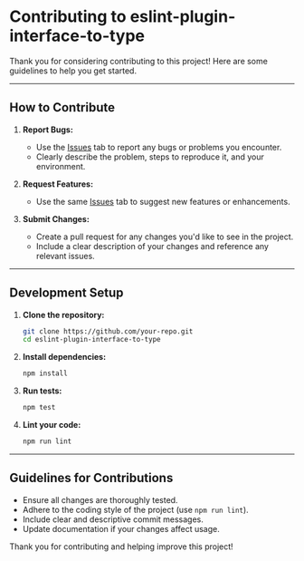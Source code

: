 # Contributing to eslint-plugin-interface-to-type

Thank you for considering contributing to this project! Here are some guidelines to help you get started.

---

## How to Contribute

1. **Report Bugs:**
   - Use the [Issues](https://github.com/janszotkowski/eslint-plugin-interface-to-type/issues) tab to report any bugs or problems you encounter.
   - Clearly describe the problem, steps to reproduce it, and your environment.

2. **Request Features:**
   - Use the same [Issues](https://github.com/janszotkowski/eslint-plugin-interface-to-type/issues) tab to suggest new features or enhancements.

3. **Submit Changes:**
   - Create a pull request for any changes you'd like to see in the project.
   - Include a clear description of your changes and reference any relevant issues.

---

## Development Setup

1. **Clone the repository:**
   ```bash
   git clone https://github.com/your-repo.git
   cd eslint-plugin-interface-to-type
   ```

2. **Install dependencies:**
   ```bash
   npm install
   ```

3. **Run tests:**
   ```bash
   npm test
   ```

4. **Lint your code:**
   ```bash
   npm run lint
   ```

---

## Guidelines for Contributions

- Ensure all changes are thoroughly tested.
- Adhere to the coding style of the project (use `npm run lint`).
- Include clear and descriptive commit messages.
- Update documentation if your changes affect usage.

Thank you for contributing and helping improve this project!
